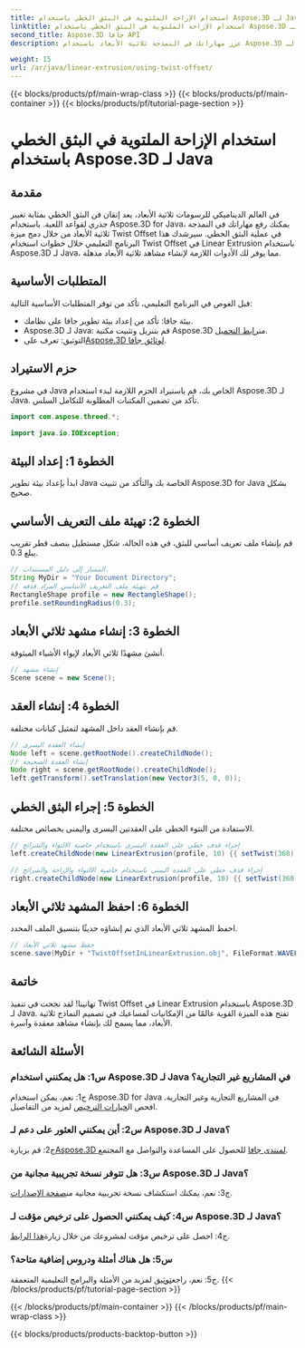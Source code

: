 ```yaml
---
title: استخدام الإزاحة الملتوية في البثق الخطي باستخدام Aspose.3D لـ Java
linktitle: استخدام الإزاحة الملتوية في البثق الخطي باستخدام Aspose.3D لـ Java
second_title: Aspose.3D جافا API
description: عزز مهاراتك في النمذجة ثلاثية الأبعاد باستخدام Aspose.3D لـ Java. تعلم كيفية استخدام Twist Offset في Linear Extrusion في هذا البرنامج التعليمي الشامل.

weight: 15
url: /ar/java/linear-extrusion/using-twist-offset/
---
```


{{< blocks/products/pf/main-wrap-class >}}
{{< blocks/products/pf/main-container >}}
{{< blocks/products/pf/tutorial-page-section >}}

# استخدام الإزاحة الملتوية في البثق الخطي باستخدام Aspose.3D لـ Java

## مقدمة

في العالم الديناميكي للرسومات ثلاثية الأبعاد، يعد إتقان فن البثق الخطي بمثابة تغيير جذري لقواعد اللعبة. باستخدام Aspose.3D for Java، يمكنك رفع مهاراتك في النمذجة ثلاثية الأبعاد من خلال دمج ميزة Twist Offset في عملية البثق الخطي. سيرشدك هذا البرنامج التعليمي خلال خطوات استخدام Twist Offset في Linear Extrusion باستخدام Aspose.3D لـ Java، مما يوفر لك الأدوات اللازمة لإنشاء مشاهد ثلاثية الأبعاد مذهلة.

## المتطلبات الأساسية

قبل الغوص في البرنامج التعليمي، تأكد من توفر المتطلبات الأساسية التالية:

- بيئة جافا: تأكد من إعداد بيئة تطوير جافا على نظامك.
-  Aspose.3D لـ Java: قم بتنزيل وتثبيت مكتبة Aspose.3D من[رابط التحميل](https://releases.aspose.com/3d/java/).
-  التوثيق: تعرف على[Aspose.3D لوثائق جافا](https://reference.aspose.com/3d/java/).

## حزم الاستيراد

في مشروع Java الخاص بك، قم باستيراد الحزم اللازمة لبدء استخدام Aspose.3D لـ Java. تأكد من تضمين المكتبات المطلوبة للتكامل السلس.

```java
import com.aspose.threed.*;

import java.io.IOException;
```

## الخطوة 1: إعداد البيئة

ابدأ بإعداد بيئة تطوير Java الخاصة بك والتأكد من تثبيت Aspose.3D for Java بشكل صحيح.

## الخطوة 2: تهيئة ملف التعريف الأساسي

قم بإنشاء ملف تعريف أساسي للبثق، في هذه الحالة، شكل مستطيل بنصف قطر تقريب يبلغ 0.3.

```java
// المسار إلى دليل المستندات.
String MyDir = "Your Document Directory";
// قم بتهيئة ملف التعريف الأساسي المراد قذفه
RectangleShape profile = new RectangleShape();
profile.setRoundingRadius(0.3);
```

## الخطوة 3: إنشاء مشهد ثلاثي الأبعاد

أنشئ مشهدًا ثلاثي الأبعاد لإيواء الأشياء المبثوقة.

```java
// إنشاء مشهد
Scene scene = new Scene();
```

## الخطوة 4: إنشاء العقد

قم بإنشاء العقد داخل المشهد لتمثيل كيانات مختلفة.

```java
// إنشاء العقدة اليسرى
Node left = scene.getRootNode().createChildNode();
// إنشاء العقدة الصحيحة
Node right = scene.getRootNode().createChildNode();
left.getTransform().setTranslation(new Vector3(5, 0, 0));
```

## الخطوة 5: إجراء البثق الخطي

الاستفادة من النتوء الخطي على العقدتين اليسرى واليمنى بخصائص مختلفة.

```java
// إجراء قذف خطي على العقدة اليسرى باستخدام خاصية الالتواء والشرائح
left.createChildNode(new LinearExtrusion(profile, 10) {{ setTwist(360); setSlices(100); }});

// إجراء قذف خطي على العقدة اليمنى باستخدام خاصية الالتواء والإزاحة والشرائح
right.createChildNode(new LinearExtrusion(profile, 10) {{ setTwist(360); setSlices(100); setTwistOffset(new Vector3(3, 0, 0)); }});
```

## الخطوة 6: احفظ المشهد ثلاثي الأبعاد

احفظ المشهد ثلاثي الأبعاد الذي تم إنشاؤه حديثًا بتنسيق الملف المحدد.

```java
// حفظ مشهد ثلاثي الأبعاد
scene.save(MyDir + "TwistOffsetInLinearExtrusion.obj", FileFormat.WAVEFRONTOBJ);
```

## خاتمة

تهانينا! لقد نجحت في تنفيذ Twist Offset في Linear Extrusion باستخدام Aspose.3D لـ Java. تفتح هذه الميزة القوية عالمًا من الإمكانيات لمساعيك في تصميم النماذج ثلاثية الأبعاد، مما يسمح لك بإنشاء مشاهد معقدة وآسرة.

## الأسئلة الشائعة

### س1: هل يمكنني استخدام Aspose.3D لـ Java في المشاريع غير التجارية؟

 ج1: نعم، يمكن استخدام Aspose.3D for Java في المشاريع التجارية وغير التجارية. افحص ال[خيارات الترخيص](https://purchase.aspose.com/buy) لمزيد من التفاصيل.

### س2: أين يمكنني العثور على دعم لـ Aspose.3D لـ Java؟

 ج2: قم بزيارة[Aspose.3D لمنتدى جافا](https://forum.aspose.com/c/3d/18) للحصول على المساعدة والتواصل مع المجتمع.

### س3: هل تتوفر نسخة تجريبية مجانية من Aspose.3D لـ Java؟

 ج3: نعم، يمكنك استكشاف نسخة تجريبية مجانية من[صفحة الإصدارات](https://releases.aspose.com/).

### س4: كيف يمكنني الحصول على ترخيص مؤقت لـ Aspose.3D لـ Java؟

 ج4: احصل على ترخيص مؤقت لمشروعك من خلال زيارة[هذا الرابط](https://purchase.aspose.com/temporary-license/).

### س5: هل هناك أمثلة ودروس إضافية متاحة؟

 ج5: نعم، راجع[توثيق](https://reference.aspose.com/3d/java/) لمزيد من الأمثلة والبرامج التعليمية المتعمقة.
{{< /blocks/products/pf/tutorial-page-section >}}

{{< /blocks/products/pf/main-container >}}
{{< /blocks/products/pf/main-wrap-class >}}

{{< blocks/products/products-backtop-button >}}
